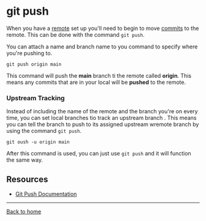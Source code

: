 # git push

When you have a [remote](./REMOTE.MD) set up you'll need to begin to move [commits](./COMMIT.md) to the remote. This can be done with the command  `git push`.

You can attach a name and branch name to you command to specify where you're pushing to.

```
git push origin main

```

This command will push the  **main** branch ti the remote called  **origin**.
This means any commits that are in your local will be **pushed** to the remote.

### Upstream Tracking

Instead of including the name of the remote and the branch you're on every time,
you can set local branches tio track an upstream branch . This means  you can tell the branch to push to its assigned upstream wremote branch by using the command `git push`.

```
git oush -u origin main
```
After this command is used, you can just use `git push` and it will function the same way.

## Resources
- [Git Push Documentation](https://git-scm.com/docs/git-push)

---
[Back to home](./README.md)